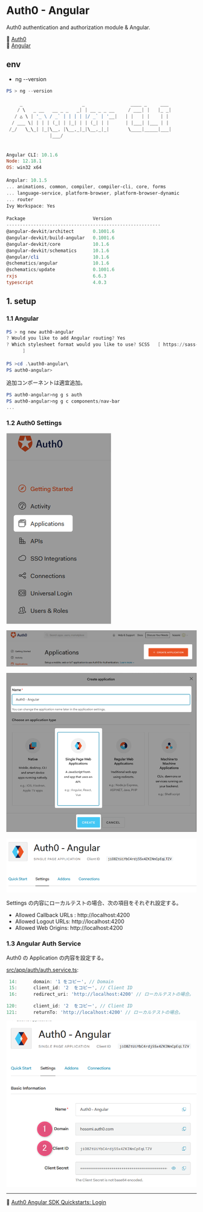 # Auth0 - Angular

Auth0 authentication and authorization module & Angular.  


:link: [Auth0](https://auth0.com/jp/)  
:link: [Angular](https://angular.jp/)  


## env 

* ng --version

```powershell
PS > ng --version

     _                      _                 ____ _     ___
    / \   _ __   __ _ _   _| | __ _ _ __     / ___| |   |_ _|
   / △ \ | '_ \ / _` | | | | |/ _` | '__|   | |   | |    | |
  / ___ \| | | | (_| | |_| | | (_| | |      | |___| |___ | |
 /_/   \_\_| |_|\__, |\__,_|_|\__,_|_|       \____|_____|___|
                |___/


Angular CLI: 10.1.6
Node: 12.18.1
OS: win32 x64

Angular: 10.1.5
... animations, common, compiler, compiler-cli, core, forms
... language-service, platform-browser, platform-browser-dynamic
... router
Ivy Workspace: Yes

Package                         Version
---------------------------------------------------------
@angular-devkit/architect       0.1001.6
@angular-devkit/build-angular   0.1001.6
@angular-devkit/core            10.1.6
@angular-devkit/schematics      10.1.6
@angular/cli                    10.1.6
@schematics/angular             10.1.6
@schematics/update              0.1001.6
rxjs                            6.6.3
typescript                      4.0.3
```


## 1. setup

### 1.1 Angular

```powershell
PS > ng new auth0-angular
? Would you like to add Angular routing? Yes
? Which stylesheet format would you like to use? SCSS   [ https://sass-lang.com/documentation/syntax#scss
      ]

PS >cd .\auth0-angular\
PS auth0-angular>
```

追加コンポーネントは適宜追加。

```powershell
PS auth0-angular>ng g s auth
PS auth0-angular>ng g c components/nav-bar
...
```

### 1.2 Auth0 Settings

![Auth0-1](auth0-1.png)  

![Auth0-2](auth0-2.png)  

![Auth0-3](auth0-3.png)  

![Auth0-4](auth0-4.png)  

Settings の内容にローカルテストの場合、次の項目をそれぞれ設定する。  

* Allowed Callback URLs : http://localhost:4200
* Allowed Logout URLs: http://localhost:4200
* Allowed Web Origins: http://localhost:4200


### 1.3 Angular Auth Service

Auth0 の Application の内容を設定する。  

[src/app/auth/auth.service.ts](src/app/auth/auth.service.ts):


```typescript
 14:      domain: '1 をコピー', // Domain
 15:      client_id: '2  をコピー', // Client ID
 16:      redirect_uri: 'http://localhost:4200' // ローカルテストの場合。
```
```typescript
120:      client_id: '2  をコピー', // Client ID
121:      returnTo: 'http://localhost:4200' // ローカルテストの場合。
```


![Auth0-5](auth0-5.png)  


---

:link: [Auth0 Angular SDK Quickstarts: Login](https://auth0.com/docs/quickstart/spa/angular?framed=1&sq=1#configure-auth0)  